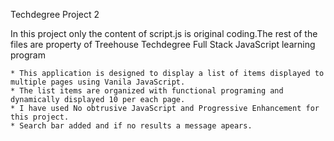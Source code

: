 Techdegree Project 2

  In this project only the content of script.js is original coding.The rest of the files are property of Treehouse Techdegree Full Stack JavaScript learning program

    * This application is designed to display a list of items displayed to multiple pages using Vanila JavaScript.
    * The list items are organized with functional programing and dynamically displayed 10 per each page.
    * I have used No obtrusive JavaScript and Progressive Enhancement for this project.
    * Search bar added and if no results a message apears. 
 
